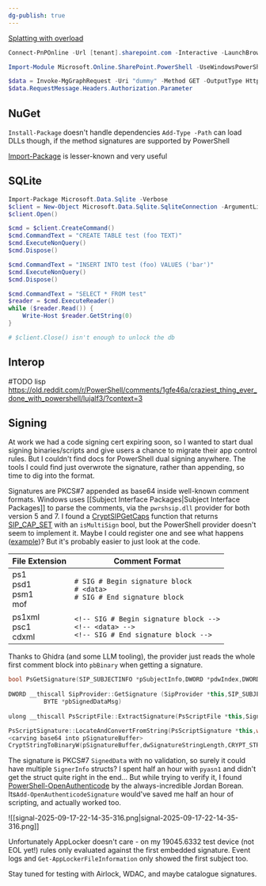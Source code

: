 ```yaml
---
dg-publish: true
---
```

[Splatting with overload](https://beatcracker.wordpress.com/2014/12/01/splatting-and-mandatory-parameters/)

```PowerShell
Connect-PnPOnline -Url [tenant].sharepoint.com -Interactive -LaunchBrowser
```

```PowerShell
Import-Module Microsoft.Online.SharePoint.PowerShell -UseWindowsPowerShell
```

```PowerShell
$data = Invoke-MgGraphRequest -Uri "dummy" -Method GET -OutputType HttpResponseMessage
$data.RequestMessage.Headers.Authorization.Parameter
```

## NuGet
`Install-Package` doesn't handle dependencies
`Add-Type -Path` can load DLLs though, if the method signatures are supported by PowerShell

[Import-Package](https://github.com/pwsh-cs-tools/Import-Package) is lesser-known and very useful

## SQLite

```powershell
Import-Package Microsoft.Data.Sqlite -Verbose
$client = New-Object Microsoft.Data.Sqlite.SqliteConnection -ArgumentList "Data Source=db.sqlite" # ::new() fails
$client.Open()

$cmd = $client.CreateCommand()
$cmd.CommandText = "CREATE TABLE test (foo TEXT)"
$cmd.ExecuteNonQuery()
$cmd.Dispose()

$cmd.CommandText = "INSERT INTO test (foo) VALUES ('bar')"
$cmd.ExecuteNonQuery()
$cmd.Dispose()

$cmd.CommandText = "SELECT * FROM test"
$reader = $cmd.ExecuteReader()
while ($reader.Read()) {
	Write-Host $reader.GetString(0)
}

# $client.Close() isn't enough to unlock the db
```

## Interop

#TODO lisp https://old.reddit.com/r/PowerShell/comments/1gfe46a/craziest_thing_ever_done_with_powershell/lujalf3/?context=3 

## Signing

At work we had a code signing cert expiring soon, so I wanted to start dual signing binaries/scripts and give users a chance to migrate their app control rules. But I couldn't find docs for PowerShell dual signing anywhere.
The tools I could find just overwrote the signature, rather than appending, so time to dig into the format. 

Signatures are PKCS#7 appended as base64 inside well-known comment formats. Windows uses [[Subject Interface Packages|Subject Interface Packages]] to parse the comments, via the `pwrshsip.dll` provider for both version 5 and 7. I found a [CryptSIPGetCaps](https://learn.microsoft.com/en-us/windows/win32/api/mssip/nf-mssip-cryptsipgetcaps) function that returns [SIP_CAP_SET](https://learn.microsoft.com/en-us/windows/win32/api/mssip/ns-mssip-sip_cap_set_v2) with an `isMultiSign` bool, but the PowerShell provider doesn't seem to implement it. Maybe I could register one and see what happens ([example](https://github.com/olivierh59500/PSBits/blob/81129bdc84c7760f4c9dc19f69362808ecf151cc/SIP/GTSIPProvider.c#L117))? But it's probably easier to just look at the code.

| File Extension             | Comment Format                                                                                      |
| -------------------------- | --------------------------------------------------------------------------------------------------- |
| ps1<br>psd1<br>psm1<br>mof | `# SIG # Begin signature block`<br>`# <data>`<br>`# SIG # End signature block`                      |
| ps1xml<br>psc1<br>cdxml    | `<!-- SIG # Begin signature block -->`<br>`<!-- <data> -->`<br>`<!-- SIG # End signature block -->` |

Thanks to Ghidra (and some LLM tooling), the provider just reads the whole first comment block into `pbBinary` when getting a signature.

```c++
bool PsGetSignature(SIP_SUBJECTINFO *pSubjectInfo,DWORD *pdwIndex,DWORD dwIndex, DWORD *pcbSignedDataMsg,BYTE *pbSignedDataMsg)
                   
DWORD __thiscall SipProvider::GetSignature (SipProvider *this,SIP_SUBJECTINFO *pSubjectInfo,DWORD *pdwIndex,DWORD *pcbSignedDataMsg ,
          BYTE *pbSignedDataMsg)
          
ulong __thiscall PsScriptFile::ExtractSignature(PsScriptFile *this,Signature **ppSignature)

PsScriptSignature::LocateAndConvertFromString(PsScriptSignature *this,wchar_t *pScriptText,uint cchScriptLength,uint dwFileFormat)
<carving base64 into pSignatureBuffer>
CryptStringToBinaryW(pSignatureBuffer,dwSignatureStringLength,CRYPT_STRING_BASE64,pbBinary,&this->pbBinaryLength,(DWORD *)0x0,&dwCryptFlags);
```

The signature is PKCS#7 `SignedData` with no validation, so surely it could have multiple `SignerInfo` structs? I spent half an hour with `pyasn1` and didn't get the struct quite right in the end... But while trying to verify it, I found [PowerShell-OpenAuthenticode](https://github.com/jborean93/PowerShell-OpenAuthenticode) by the always-incredible Jordan Borean. Its`Add-OpenAuthenticodeSignature` would've saved me half an hour of scripting, and actually worked too.

![[signal-2025-09-17-22-14-35-316.png|signal-2025-09-17-22-14-35-316.png]]

Unfortunately AppLocker doesn't care - on my 19045.6332 test device (not EOL yet!) rules only evaluated against the first embedded signature. Event logs and `Get-AppLockerFileInformation` only showed the first subject too.

Stay tuned for testing with Airlock, WDAC, and maybe catalogue signatures.